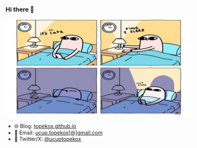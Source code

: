 ### Hi there 👋 

![banner](banner.png)

* 🌐 Blog: [topekox.github.io](https://topekox.github.io/)
* 📧 Email: [ucup.topekox[@]gmail.com](mailto:ucup.topekox@gmail.com)
* 🐧 Twitter/X: [@ucuptopekox](https://x.com/ucuptopekox)
